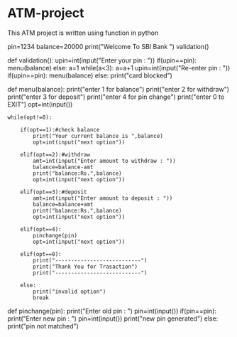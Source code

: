 # ATM-project
This ATM project is written using function in python 

pin=1234
balance=20000
print("Welcome To SBI Bank ")
validation()

def validation():
    upin=int(input("Enter your pin : ")) 
    if(upin==pin):
        menu(balance)
    else:
        a=1
        while(a<3):
            a=a+1
            upin=int(input("Re-enter pin : "))
            if(upin==pin):
                menu(balance)
        else:
            print("card blocked")
                

def menu(balance):
    print("enter 1 for balance")
    print("enter 2 for withdraw")
    print("enter 3 for deposit")
    print("enter 4 for pin change")
    print("enter 0 to EXIT")
    opt=int(input())
    
    while(opt!=0):
        
        if(opt==1):#check balance
            print("Your current balance is ",balance)
            opt=int(input("next option"))
            
        elif(opt==2):#withdraw
            amt=int(input("Enter amount to withdraw : "))
            balance=balance-amt
            print("balance:Rs.",balance)
            opt=int(input("next option"))
            
        elif(opt==3):#deposit
            amt=int(input("Enter amount to deposit : "))
            balance=balance+amt
            print("balance:Rs.",balance)
            opt=int(input("next option"))
            
        elif(opt==4): 
            pinchange(pin)
            opt=int(input("next option"))
            
        elif(opt==0):
            print("---------------------------")
            print("Thank You for Trasaction")
            print("---------------------------")

        else:
            print("invalid option")
            break

def pinchange(pin):
    print("Enter old pin : ")
    pin=int(input())
    if(pin==pin):
        print("Enter new pin : ")
        pin=int(input())
        print("new pin generated")
    else:
        print("pin not matched")



